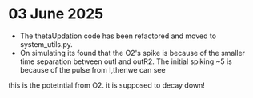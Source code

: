 # 03 June 2025

- The thetaUpdation code has been refactored and moved to system_utils.py. 
- On simulating its found that the O2's spike  is because of the smaller time separation between outI and outR2. The initial spiking ~5 is because of the pulse from I,thenwe can see


this is the potetntial from O2. it is supposed to decay down!